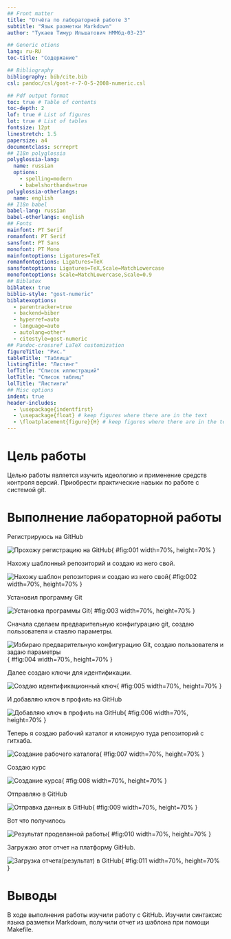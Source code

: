 ```yaml
---
## Front matter
title: "Отчёта по лабораторной работе 3"
subtitle: "Язык разметки Markdown"
author: "Тукаев Тимур Ильшатович НММбд-03-23"

## Generic otions
lang: ru-RU
toc-title: "Содержание"

## Bibliography
bibliography: bib/cite.bib
csl: pandoc/csl/gost-r-7-0-5-2008-numeric.csl

## Pdf output format
toc: true # Table of contents
toc-depth: 2
lof: true # List of figures
lot: true # List of tables
fontsize: 12pt
linestretch: 1.5
papersize: a4
documentclass: scrreprt
## I18n polyglossia
polyglossia-lang:
  name: russian
  options:
	- spelling=modern
	- babelshorthands=true
polyglossia-otherlangs:
  name: english
## I18n babel
babel-lang: russian
babel-otherlangs: english
## Fonts
mainfont: PT Serif
romanfont: PT Serif
sansfont: PT Sans
monofont: PT Mono
mainfontoptions: Ligatures=TeX
romanfontoptions: Ligatures=TeX
sansfontoptions: Ligatures=TeX,Scale=MatchLowercase
monofontoptions: Scale=MatchLowercase,Scale=0.9
## Biblatex
biblatex: true
biblio-style: "gost-numeric"
biblatexoptions:
  - parentracker=true
  - backend=biber
  - hyperref=auto
  - language=auto
  - autolang=other*
  - citestyle=gost-numeric
## Pandoc-crossref LaTeX customization
figureTitle: "Рис."
tableTitle: "Таблица"
listingTitle: "Листинг"
lofTitle: "Список иллюстраций"
lotTitle: "Список таблиц"
lolTitle: "Листинги"
## Misc options
indent: true
header-includes:
  - \usepackage{indentfirst}
  - \usepackage{float} # keep figures where there are in the text
  - \floatplacement{figure}{H} # keep figures where there are in the text
---
```


# Цель работы

Целью работы является изучить идеологию и применение средств контроля версий. Приобрести практические навыки по работе с системой git.

# Выполнение лабораторной работы

Регистрируюсь на GitHub

![Прохожу регистрацию на GitHub](image/01.png){ #fig:001 width=70%, height=70% }

Нахожу шаблонный репозиторий и создаю из него свой.

![Нахожу шаблон репозитория и создаю из него свой](image/02.png){ #fig:002 width=70%, height=70% }

Установил программу Git

![Установка программы Git](image/03.png){ #fig:003 width=70%, height=70% }

Сначала сделаем предварительную конфигурацию git, создаю пользователя и ставлю параметры.

![ Избираю предварительную конфигурацию Git, создаю пользователя и задаю параметры](image/04.png){ #fig:004 width=70%, height=70% }

Далее создаю ключи для идентификации.

![Создаю идентификационный ключ](image/05.png){ #fig:005 width=70%, height=70% }

И добавляю ключ в профиль на GitHub

![Добавляю ключ в профиль на GitHub](image/06.png){ #fig:006 width=70%, height=70% }

Теперь я создаю рабочий каталог и клонирую туда репозиторий с гитхаба.

![Создание рабочего каталога](image/07.png){ #fig:007 width=70%, height=70% }

Создаю курс

![Создание курса](image/08.png){ #fig:008 width=70%, height=70% }

Отправляю в GitHub

![Отправка данных в GitHub](image/09.png){ #fig:009 width=70%, height=70% }

Вот что получилось

![Результат проделанной работы](image/10.png){ #fig:010 width=70%, height=70% }

Загружаю этот отчет на платформу GitHub.

![Загрузка отчета(результат) в GitHub](image/11.png){ #fig:011 width=70%, height=70% }

# Выводы

В ходе выполнения работы изучили работу с GitHub. Изучили синтаксис языка разметки Markdown, получили отчет из шаблона при помощи Makefile. 
